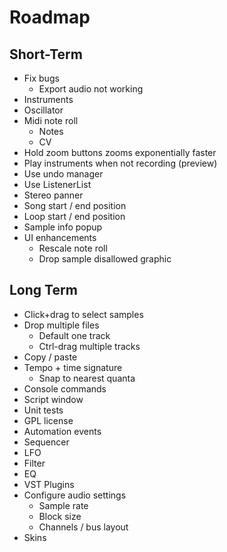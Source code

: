 # Roadmap

## Short-Term
- Fix bugs
  - Export audio not working
- Instruments
- Oscillator
- Midi note roll
  - Notes
  - CV
- Hold zoom buttons zooms exponentially faster
- Play instruments when not recording (preview)
- Use undo manager
- Use ListenerList
- Stereo panner
- Song start / end position
- Loop start / end position
- Sample info popup
- UI enhancements
  - Rescale note roll
  - Drop sample disallowed graphic


## Long Term

- Click+drag to select samples
- Drop multiple files
  - Default one track
  - Ctrl-drag multiple tracks
- Copy / paste
- Tempo + time signature
  - Snap to nearest quanta
- Console commands
- Script window
- Unit tests
- GPL license
- Automation events
- Sequencer
- LFO
- Filter
- EQ
- VST Plugins
- Configure audio settings
  - Sample rate
  - Block size
  - Channels / bus layout
- Skins
